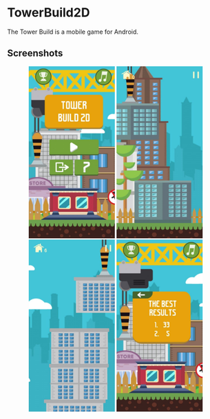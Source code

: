 # TowerBuild2D
The Tower Build is a mobile game for Android.

## Screenshots

<p align="center">
<img src="https://github.com/RuTiKeyOne/TowerBuild2D/blob/master/doc/screenshots/1.jpg" width="200"/>
<img src="https://github.com/RuTiKeyOne/TowerBuild2D/blob/master/doc/screenshots/2.jpg" width="200"/>
<img src="https://github.com/RuTiKeyOne/TowerBuild2D/blob/master/doc/screenshots/3.jpg" width="200"/>
<img src="https://github.com/RuTiKeyOne/TowerBuild2D/blob/master/doc/screenshots/4.jpg" width="200"/>
</p>
